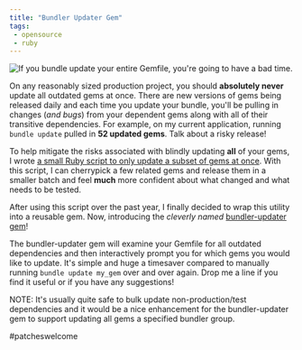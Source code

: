 ```yaml
---
title: "Bundler Updater Gem"
tags:
 - opensource
 - ruby
---
```


<p class="text-center">
<img alt="If you bundle update your entire Gemfile, you're going to have a bad time." src="{{ site.url }}/images/bundle_update_bad_time.jpg" />
</p>

On any reasonably sized production project, you should **absolutely never** update all outdated gems at once.
There are new versions of gems being released daily and each time you update your bundle, you'll be pulling in changes (*and bugs*)
from your dependent gems along with all of their transitive dependencies.  For example, on my current application, running
`bundle update` pulled in **52 updated gems**.   Talk about a risky release!

To help mitigate the risks associated with blindly updating **all** of your gems, I wrote
[a small Ruby script to only update a subset of gems at once](https://gist.github.com/wireframe/3f7e431f0d63ddb381c0).
With this script, I can cherrypick a few related gems and release them in a smaller batch and feel **much** more confident about
what changed and what needs to be tested.

After using this script over the past year, I finally decided to wrap this utility into a reusable gem.  Now, introducing the
*cleverly named* [bundler-updater gem](https://github.com/wireframe/bundler-updater)!

The bundler-updater gem will examine your Gemfile for all outdated dependencies and then interactively prompt you for which gems
you would like to update.  It's simple and huge a timesaver compared to manually running `bundle update my_gem` over and over again.
Drop me a line if you find it useful or if you have any suggestions!

NOTE: It's usually quite safe to bulk update non-production/test dependencies and it would be a nice enhancement for the bundler-updater
gem to support updating all gems a specified bundler group.

<span class="text-muted">#patcheswelcome</span>
